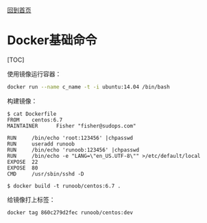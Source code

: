 [回到首页](../README.md)

# Docker基础命令

[TOC]

使用镜像运行容器：

```bash
docker run --name c_name -t -i ubuntu:14.04 /bin/bash 
```

构建镜像：

```
$ cat Dockerfile 
FROM    centos:6.7
MAINTAINER      Fisher "fisher@sudops.com"

RUN     /bin/echo 'root:123456' |chpasswd
RUN     useradd runoob
RUN     /bin/echo 'runoob:123456' |chpasswd
RUN     /bin/echo -e "LANG=\"en_US.UTF-8\"" >/etc/default/local
EXPOSE  22
EXPOSE  80
CMD     /usr/sbin/sshd -D

$ docker build -t runoob/centos:6.7 .
```

给镜像打上标签：

```bash
docker tag 860c279d2fec runoob/centos:dev
```

